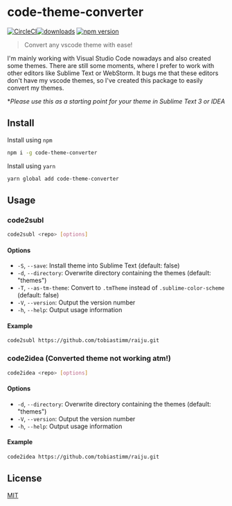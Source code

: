 # code-theme-converter

[![CircleCI](https://circleci.com/gh/tobiastimm/code-theme-converter.svg?style=svg)](https://circleci.com/gh/tobiastimm/code-theme-converter)[![downloads](http://img.shields.io/npm/dm/code-theme-converter.svg?style=flat)](https://www.npmjs.org/package/code-theme-converter) [![npm version](https://badge.fury.io/js/code-theme-converter.svg)](https://www.npmjs.com/package/code-theme-converter)

> Convert any vscode theme with ease!

I'm mainly working with Visual Studio Code nowadays and also created some themes. There are still some moments, where I prefer to work with other editors like Sublime Text or WebStorm. It bugs me that these editors don't have my vscode themes, so I've created this package to easily convert my themes.

\*_Please use this as a starting point for your theme in Sublime Text 3 or IDEA_

## Install

Install using `npm`

```sh
npm i -g code-theme-converter
```

Install using `yarn`

```sh
yarn global add code-theme-converter
```

## Usage

### code2subl

```sh
code2subl <repo> [options]
```

#### Options

- `-S`, `--save`: Install theme into Sublime Text (default: false)
- `-d`, `--directory`: Overwrite directory containing the themes (default: "themes")
- `-T`, `--as-tm-theme`: Convert to `.tmTheme` instead of `.sublime-color-scheme` (default: false)
- `-V`, `--version`: Output the version number
- `-h`, `--help`: Output usage information

#### Example

```sh
code2subl https://github.com/tobiastimm/raiju.git
```

### code2idea (Converted theme not working atm!)

```sh
code2idea <repo> [options]
```

#### Options

- `-d`, `--directory`: Overwrite directory containing the themes (default: "themes")
- `-V`, `--version`: Output the version number
- `-h`, `--help`: Output usage information

#### Example

```sh
code2idea https://github.com/tobiastimm/raiju.git
```

## License

[MIT](./LICENSE)
